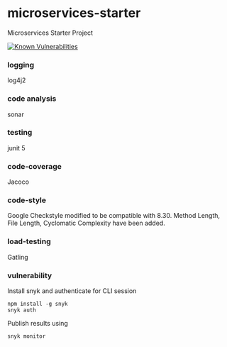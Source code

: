 # microservices-starter
Microservices Starter Project

[![Known Vulnerabilities](https://snyk.io/test/github/skhatri/microservices-starter-java/badge.svg?targetFile=build.gradle)](https://snyk.io/test/github/skhatri/microservices-starter-java?targetFile=build.gradle)



### logging
log4j2

### code analysis
sonar

### testing
junit 5

### code-coverage
Jacoco

### code-style
Google Checkstyle modified to be compatible with 8.30.
Method Length, File Length, Cyclomatic Complexity have been added.

### load-testing
Gatling

### vulnerability

Install snyk and authenticate for CLI session
```
npm install -g snyk
snyk auth
```

Publish results using

```
snyk monitor
```
